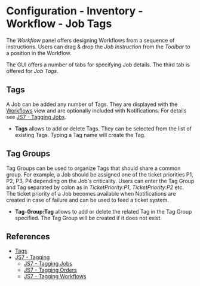 # Configuration - Inventory - Workflow - Job Tags

The *Workflow* panel offers designing Workflows from a sequence of instructions. Users can drag & drop the *Job Instruction* from the *Toolbar* to a position in the Workflow.

The GUI offers a number of tabs for specifying Job details. The third tab is offered for *Job Tags*.

## Tags

A Job can be added any number of Tags. They are displayed with the [Workflows](/workflows) view and are optionally included with Notifications. For details see [JS7 - Tagging Jobs](https://kb.sos-berlin.com/display/JS7/JS7+-+Tagging+-+Jobs).

- **Tags** allows to add or delete Tags. They can be selected from the list of existing Tags. Typing a Tag name will create the Tag.

## Tag Groups

Tag Groups can be used to organize Tags that should share a common group. For example, a Job should be assigned one of the ticket priorities P1, P2, P3, P4 depending on the Job's criticality. Users can enter the Tag Group and Tag separated by colon as in *TicketPriority:P1*, *TicketPriority:P2* etc. The ticket priority of a Job becomes available when Notifications are created in case of failure and can be used to feed a ticket system.

- **Tag-Group:Tag** allows to add or delete the related Tag in the Tag Group specified. The Tag Group will be created if it does not exist.

## References

- [Tags](/tags)
- [JS7 - Tagging](https://kb.sos-berlin.com/display/JS7/JS7+-+Tagging)
  - [JS7 - Tagging Jobs](https://kb.sos-berlin.com/display/JS7/JS7+-+Tagging+-+Jobs)
  - [JS7 - Tagging Orders](https://kb.sos-berlin.com/display/JS7/JS7+-+Tagging+-+Orders)
  - [JS7 - Tagging Workflows](https://kb.sos-berlin.com/display/JS7/JS7+-+Tagging+-+Workflows)
